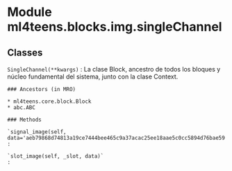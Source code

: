 Module ml4teens.blocks.img.singleChannel
========================================

Classes
-------

`SingleChannel(**kwargs)`
:   La clase Block, ancestro de todos los bloques y núcleo fundamental del sistema, junto con la clase Context.

    ### Ancestors (in MRO)

    * ml4teens.core.block.Block
    * abc.ABC

    ### Methods

    `signal_image(self, data='aeb79868d74813a19ce7444bee465c9a37acac25ee18aae5c0cc5894d76bae59')`
    :

    `slot_image(self, _slot, data)`
    :